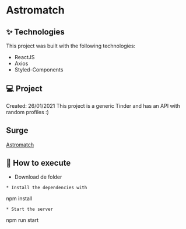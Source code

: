 # Astromatch

## ✨ Technologies
This project was built with the following technologies:

* ReactJS
* Axios
* Styled-Components

## 💻 Project
Created: 26/01/2021
This project is a generic Tinder and has an API with random profiles :)

## Surge
[Astromatch](http://fabio-epps-astromatch.surge.sh/)

## 🚀 How to execute
* Download de folder
 ```
* Install the dependencies with
 ```
  npm install
 ```
* Start the server
 ```
 npm run start
 ```